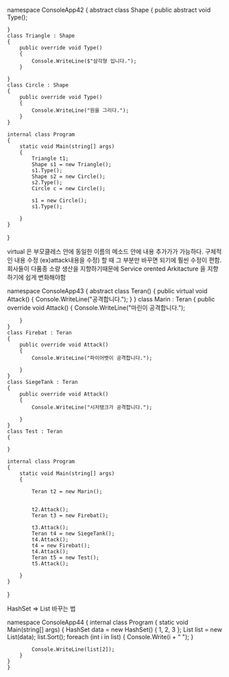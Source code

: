 namespace ConsoleApp42
{
    abstract class Shape
    {
        public abstract void Type();
       
    }
    class Triangle : Shape
    {
        public override void Type()
        {
            Console.WriteLine($"삼각형 입니다.");
        }

    }
    class Circle : Shape 
    {
        public override void Type()
        {
            Console.WriteLine("원을 그리다.");
        }
    }

    internal class Program
    {
        static void Main(string[] args)
        {
            Triangle t1;
            Shape s1 = new Triangle();
            s1.Type();
            Shape s2 = new Circle();
            s2.Type();
            Circle c = new Circle();

            s1 = new Circle();
            s1.Type();

        }
    }
}





virtual 은 부모클레스 안에 동일한 이름의 메소드 안에 내용 추가가가 가능하다. 
구체적인 내용 수정 (ex)attack내용을 수정) 할 때 그 부분만 바꾸면 되기에 훨씬 수정이 편함.
회사들이 다품종 소량 생산을 지향하기때문에
Service orented Arkitacture 을 지향하기에 쉽게 변화해야함



namespace ConsoleApp43
{
    abstract class Teran()
    {
        public virtual void Attack()
        {
            Console.WriteLine("공격합니다.");
        }
    }
    class Marin : Teran
    {
        public override void Attack()
        {
            Console.WriteLine("마린이 공격합니다.");

        }
    }
    class Firebat : Teran 
    {
        public override void Attack()
        {
            Console.WriteLine("파이어뱃이 공격합니다.");

        }
    }
    class SiegeTank : Teran
    {
        public override void Attack()
        {
            Console.WriteLine("시저탱크가 공격합니다.");

        }
    }
    class Test : Teran
    {
        
    }

    internal class Program
    {
        static void Main(string[] args)
        {
            
            Teran t2 = new Marin();
            

            t2.Attack();
            Teran t3 = new Firebat();

            t3.Attack();
            Teran t4 = new SiegeTank();
            t4.Attack();
            t4 = new Firebat();
            t4.Attack();
            Teran t5 = new Test();
            t5.Attack();

        }
    }
}





HashSet =>  List 바꾸는 법





namespace ConsoleApp44
{
    internal class Program
    {
        static void Main(string[] args)
        {
            HashSet<int> data = new HashSet<int>() { 1, 2, 3 };
            List<int> list = new List<int>(data);
            list.Sort();
            foreach (int i in list)
            {
                Console.Write(i + " ");
            }

            Console.WriteLine(list[2]);
        }
    }
    }

